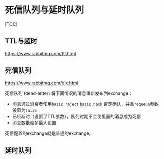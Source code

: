 # 死信队列与延时队列

[TOC]

## TTL与超时

https://www.rabbitmq.com/ttl.html



## 死信队列

https://www.rabbitmq.com/dlx.html

死信队列 (dead-letter) 将下面情况的消息重新发布到exchange：

- 消息通过消费者使用`basic.reject` `basic.nack` 否定确认，并且`requeue`参数设置为`false`
- 已经超时（设置了TTL参数），队列过期不会使里面的消息成为死信
- 消息数量超多最大设置



死信配置的exchange就是普通的exchange。







## 延时队列

